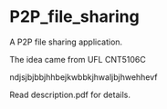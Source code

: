 # P2P_file_sharing
A P2P file sharing application.

The idea came from UFL CNT5106C





ndjsjbjbbjhhbejkwbbkjhwaljbjhwehhevf

Read description.pdf for details.
